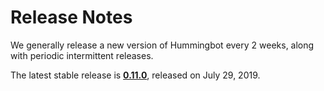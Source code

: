 # Release Notes

We generally release a new version of Hummingbot every 2 weeks, along with periodic intermittent releases.

The latest stable release is **[0.11.0](/release-notes/0.11.0)**, released on July 29, 2019.
